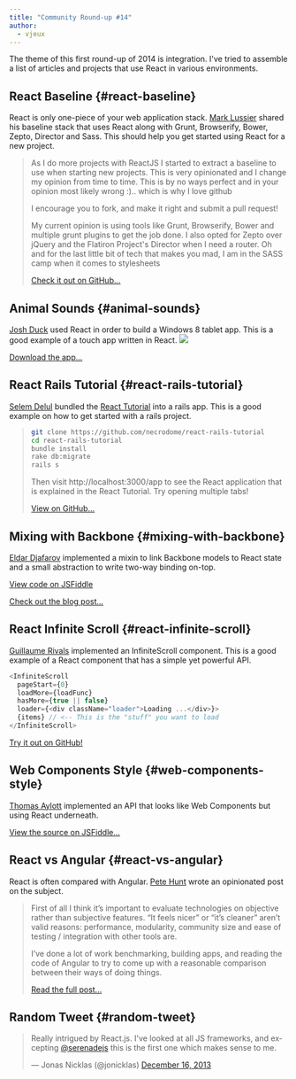 ```yaml
---
title: "Community Round-up #14"
author:
  - vjeux
---
```


The theme of this first round-up of 2014 is integration. I've tried to assemble a list of articles and projects that use React in various environments.

## React Baseline {#react-baseline}

React is only one-piece of your web application stack. [Mark Lussier](https://github.com/intabulas) shared his baseline stack that uses React along with Grunt, Browserify, Bower, Zepto, Director and Sass. This should help you get started using React for a new project.

> As I do more projects with ReactJS I started to extract a baseline to use when starting new projects. This is very opinionated and I change my opinion from time to time. This is by no ways perfect and in your opinion most likely wrong :).. which is why I love github
> 
> I encourage you to fork, and make it right and submit a pull request!
> 
> My current opinion is using tools like Grunt, Browserify, Bower and multiple grunt plugins to get the job done. I also opted for Zepto over jQuery and the Flatiron Project's Director when I need a router. Oh and for the last little bit of tech that makes you mad, I am in the SASS camp when it comes to stylesheets
> 
> [Check it out on GitHub...](https://github.com/intabulas/reactjs-baseline)


## Animal Sounds {#animal-sounds}

[Josh Duck](http://joshduck.com/) used React in order to build a Windows 8 tablet app. This is a good example of a touch app written in React. [![](../images/blog/animal-sounds.jpg)](http://apps.microsoft.com/windows/en-us/app/baby-play-animal-sounds/9280825c-2ed9-41c0-ba38-aa9a5b890bb9)

[Download the app...](http://apps.microsoft.com/windows/en-us/app/baby-play-animal-sounds/9280825c-2ed9-41c0-ba38-aa9a5b890bb9)


## React Rails Tutorial {#react-rails-tutorial}

[Selem Delul](http://selem.im) bundled the [React Tutorial](/tutorial/tutorial.html) into a rails app. This is a good example on how to get started with a rails project.
> ```sh
> git clone https://github.com/necrodome/react-rails-tutorial
> cd react-rails-tutorial
> bundle install
> rake db:migrate
> rails s
> ```
> 
> Then visit http://localhost:3000/app to see the React application that is explained in the React Tutorial. Try opening multiple tabs!
> 
> [View on GitHub...](https://github.com/necrodome/react-rails-tutorial)

## Mixing with Backbone {#mixing-with-backbone}

[Eldar Djafarov](http://eldar.djafarov.com/) implemented a mixin to link Backbone models to React state and a small abstraction to write two-way binding on-top.

[View code on JSFiddle](http://jsfiddle.net/djkojb/qZf48/13/)

[Check out the blog post...](http://eldar.djafarov.com/2013/11/reactjs-mixing-with-backbone/)


## React Infinite Scroll {#react-infinite-scroll}

[Guillaume Rivals](https://twitter.com/guillaumervls) implemented an InfiniteScroll component. This is a good example of a React component that has a simple yet powerful API.

```javascript
<InfiniteScroll
  pageStart={0}
  loadMore={loadFunc}
  hasMore={true || false}
  loader={<div className="loader">Loading ...</div>}>
  {items} // <-- This is the "stuff" you want to load
</InfiniteScroll>
```

[Try it out on GitHub!](https://github.com/guillaumervls/react-infinite-scroll)


## Web Components Style {#web-components-style}

[Thomas Aylott](http://subtlegradient.com/) implemented an API that looks like Web Components but using React underneath.

[View the source on JSFiddle...](http://jsfiddle.net/SubtleGradient/ue2Aa)

## React vs Angular {#react-vs-angular}

React is often compared with Angular. [Pete Hunt](http://skulbuny.com/2013/10/31/react-vs-angular/) wrote an opinionated post on the subject.

> First of all I think it’s important to evaluate technologies on objective rather than subjective features. “It feels nicer” or “it’s cleaner” aren’t valid reasons: performance, modularity, community size and ease of testing / integration with other tools are.
> 
> I’ve done a lot of work benchmarking, building apps, and reading the code of Angular to try to come up with a reasonable comparison between their ways of doing things.
> 
> [Read the full post...](http://skulbuny.com/2013/10/31/react-vs-angular/)



## Random Tweet {#random-tweet}

<div><blockquote class="twitter-tweet" lang="en"><p>Really intrigued by React.js. I&#39;ve looked at all JS frameworks, and excepting <a href="https://twitter.com/serenadejs">@serenadejs</a> this is the first one which makes sense to me.</p>&mdash; Jonas Nicklas (@jonicklas) <a href="https://twitter.com/jonicklas/statuses/412640708755869696">December 16, 2013</a></blockquote></div>
